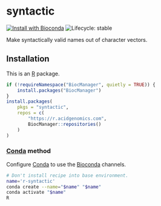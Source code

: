 # syntactic

[![Install with Bioconda](https://img.shields.io/badge/install%20with-bioconda-brightgreen.svg)](http://bioconda.github.io/recipes/r-syntactic/README.html) ![Lifecycle: stable](https://img.shields.io/badge/lifecycle-stable-brightgreen.svg)

Make syntactically valid names out of character vectors.

## Installation

This is an [R][] package.

```r
if (!requireNamespace("BiocManager", quietly = TRUE)) {
    install.packages("BiocManager")
}
install.packages(
    pkgs = "syntactic",
    repos = c(
        "https://r.acidgenomics.com",
        BiocManager::repositories()
    )
)
```

### [Conda][] method

Configure [Conda][] to use the [Bioconda][] channels.

```sh
# Don't install recipe into base environment.
name='r-syntactic'
conda create --name="$name" "$name"
conda activate "$name"
R
```

[bioconda]: https://bioconda.github.io/
[bioconductor]: https://bioconductor.org/
[conda]: https://docs.conda.io/
[r]: https://www.r-project.org/
